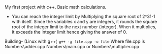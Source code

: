 My first project with c++. Basic math calculations. 
- You can reach the integer limit by Multiplying the square root of 2^31-1 with itself. Since the variables x and y are integers, it rounds the square root of the integer limit to the next number (integer). When it multiplies, it exceeds the integer limit hence giving the answer of 0.

Building- (Linux with g++) `g++ -g file.cpp -o file` Where file.cpp is Numbers\adder.cpp Numbers\main.cpp or Numbers\multiplier.cpp
